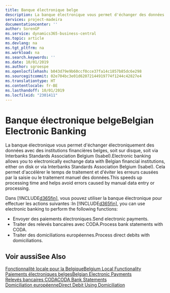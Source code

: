```yaml
---
title: Banque électronique belge
description: La banque électronique vous permet d'échanger des données par voie électronique avec des institutions financières belges. Les données peuvent être échangées sur disquette, par un modem ou via Isabel (Interbanks Standards Association Belgium). Vous profitez ainsi d'un traitement plus rapide et évitez les erreurs causées par le traitement ou la saisie manuels des données.
services: project-madeira
documentationcenter: ''
author: SorenGP
ms.service: dynamics365-business-central
ms.topic: article
ms.devlang: na
ms.tgt_pltfrm: na
ms.workload: na
ms.search.keywords: ''
ms.date: 10/01/2019
ms.author: sgroespe
ms.openlocfilehash: b043d79e9b60ccf0cce37fa14c1857b85dc6e298
ms.sourcegitcommit: 02e704bc3e01d62072144919774f1244c42827e4
ms.translationtype: HT
ms.contentlocale: fr-BE
ms.lasthandoff: 10/01/2019
ms.locfileid: "2301411"
---
```

# <a name="belgian-electronic-banking"></a><span data-ttu-id="31cc5-105">Banque électronique belge</span><span class="sxs-lookup"><span data-stu-id="31cc5-105">Belgian Electronic Banking</span></span>
<span data-ttu-id="31cc5-106">La banque électronique vous permet d'échanger électroniquement des données avec des institutions financières belges, soit sur disque, soit via Interbanks Standards Association Belgium (Isabel).</span><span class="sxs-lookup"><span data-stu-id="31cc5-106">Electronic banking allows you to electronically exchange data with Belgian financial institutions, either on disk or via Interbanks Standards Association Belgium (Isabel).</span></span> <span data-ttu-id="31cc5-107">Cela permet d'accélérer le temps de traitement et d'éviter les erreurs causées par la saisie ou le traitement manuel des données.</span><span class="sxs-lookup"><span data-stu-id="31cc5-107">This speeds up processing time and helps avoid errors caused by manual data entry or processing.</span></span>  

<span data-ttu-id="31cc5-108">Dans [!INCLUDE[d365fin](../../includes/d365fin_md.md)], vous pouvez utiliser la banque électronique pour effectuer les actions suivantes :</span><span class="sxs-lookup"><span data-stu-id="31cc5-108">In [!INCLUDE[d365fin](../../includes/d365fin_md.md)], you can use electronic banking to perform the following functions:</span></span>  

- <span data-ttu-id="31cc5-109">Envoyer des paiements électroniques.</span><span class="sxs-lookup"><span data-stu-id="31cc5-109">Send electronic payments.</span></span>  
- <span data-ttu-id="31cc5-110">Traiter des relevés bancaires avec CODA.</span><span class="sxs-lookup"><span data-stu-id="31cc5-110">Process bank statements with CODA.</span></span>  
- <span data-ttu-id="31cc5-111">Traiter des domiciliations européennes.</span><span class="sxs-lookup"><span data-stu-id="31cc5-111">Process direct debits with domiciliations.</span></span>  

## <a name="see-also"></a><span data-ttu-id="31cc5-112">Voir aussi</span><span class="sxs-lookup"><span data-stu-id="31cc5-112">See Also</span></span>  
[<span data-ttu-id="31cc5-113">Fonctionnalité locale pour la Belgique</span><span class="sxs-lookup"><span data-stu-id="31cc5-113">Belgium Local Functionality</span></span>](belgium-local-functionality.md)  
[<span data-ttu-id="31cc5-114">Paiements électroniques belges</span><span class="sxs-lookup"><span data-stu-id="31cc5-114">Belgian Electronic Payments</span></span>](belgian-electronic-payments.md)  
[<span data-ttu-id="31cc5-115">Relevés bancaires CODA</span><span class="sxs-lookup"><span data-stu-id="31cc5-115">CODA Bank Statements</span></span>](coda-bank-statements.md)  
[<span data-ttu-id="31cc5-116">Domiciliation européenne</span><span class="sxs-lookup"><span data-stu-id="31cc5-116">Direct Debit Using Domiciliation</span></span>](direct-debit-using-domiciliation.md)
